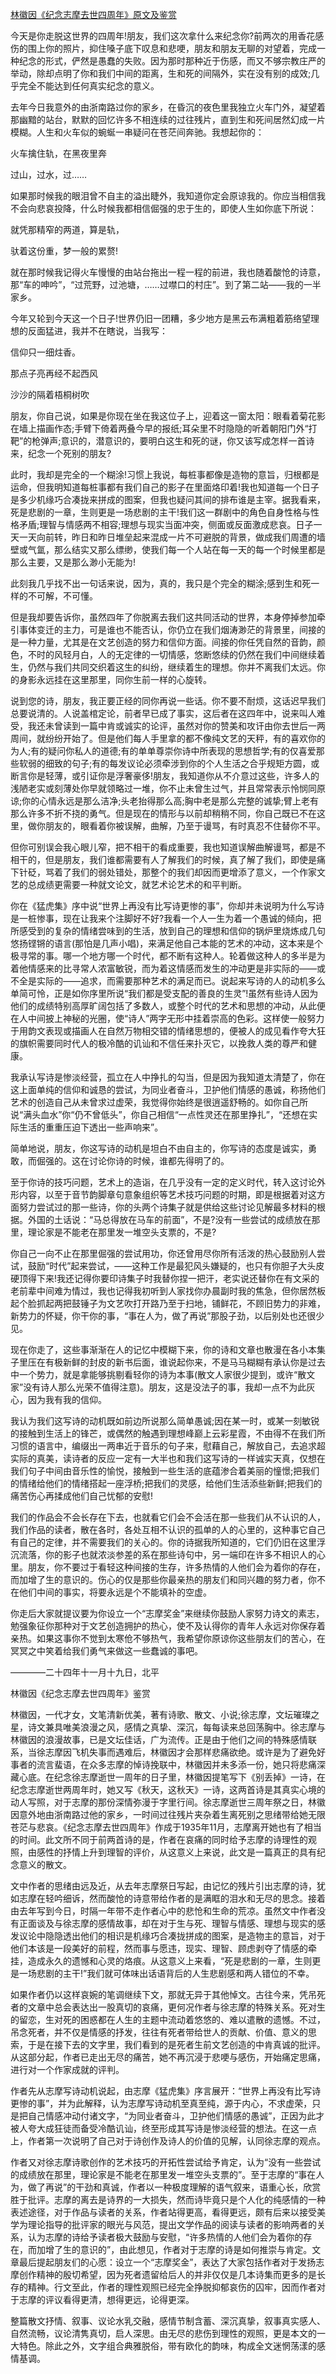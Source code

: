 [林徽因《纪念志摩去世四周年》原文及鉴赏](https://www.vrrw.net/wx/8975.html)

今天是你走脱这世界的四周年!朋友，我们这次拿什么来纪念你?前两次的用香花感伤的围上你的照片，抑住嗓子底下叹息和悲哽，朋友和朋友无聊的对望着，完成一种纪念的形式，俨然是愚蠢的失败。因为那时那种近于伤感，而又不够宗教庄严的举动，除却点明了你和我们中间的距离，生和死的间隔外，实在没有别的成效;几乎完全不能达到任何真实纪念的意义。

去年今日我意外的由浙南路过你的家乡，在昏沉的夜色里我独立火车门外，凝望着那幽黯的站台，默默的回忆许多不相连续的过往残片，直到生和死间居然幻成一片模糊。人生和火车似的蜿蜒一串疑问在苍茫间奔驰。我想起你的：

火车擒住轨，在黑夜里奔

过山，过水，过……

如果那时候我的眼泪曾不自主的溢出睫外，我知道你定会原谅我的。你应当相信我不会向悲哀投降，什么时候我都相信倔强的忠于生的，即使人生如你底下所说：

就凭那精窄的两道，算是轨，

驮着这份重，梦一般的累赘!



就在那时候我记得火车慢慢的由站台拖出一程一程的前进，我也随着酸怆的诗意，那“车的呻吟”，“过荒野，过池塘，……过噤口的村庄”。到了第二站——我的一半家乡。

今年又轮到今天这一个日子!世界仍旧一团糟，多少地方是黑云布满粗着筋络望理想的反面猛进，我并不在瞎说，当我写：

信仰只一细炷香。

那点子亮再经不起西风

沙沙的隔着梧桐树吹

朋友，你自己说，如果是你现在坐在我这位子上，迎着这一窗太阳：眼看着菊花影在墙上描画作态;手臂下倚着两叠今早的报纸;耳朵里不时隐隐的听着朝阳门外“打靶”的枪弹声;意识的，潜意识的，要明白这生和死的谜，你又该写成怎样一首诗来，纪念一个死别的朋友?

此时，我却是完全的一个糊涂!习惯上我说，每桩事都像是造物的意旨，归根都是运命，但我明知道每桩事都有我们自己的影子在里面烙印着!我也知道每一个日子是多少机缘巧合凑拢来拼成的图案，但我也疑问其间的排布谁是主宰。据我看来，死是悲剧的一章，生则更是一场悲剧的主干!我们这一群剧中的角色自身性格与性格矛盾;理智与情感两不相容;理想与现实当面冲突，侧面或反面激成悲哀。日子一天一天向前转，昨日和昨日堆垒起来混成一片不可避脱的背景，做成我们周遭的墙壁或气氲，那么结实又那么缥缈，使我们每一个人站在每一天的每一个时候里都是那么主要，又是那么渺小无能为!

此刻我几乎找不出一句话来说，因为，真的，我只是个完全的糊涂;感到生和死一样的不可解，不可懂。

但是我却要告诉你，虽然四年了你脱离去我们这共同活动的世界，本身停掉参加牵引事体变迁的主力，可是谁也不能否认，你仍立在我们烟涛渺茫的背景里，间接的是一种力量，尤其是在文艺创造的努力和信仰方面。间接的你任凭自然的音韵，颜色，不时的风轻月白，人的无定律的一切情感，悠断悠续的仍然在我们中间继续着生，仍然与我们共同交织着这生的纠纷，继续着生的理想。你并不离我们太远。你的身影永远挂在这里那里，同你生前一样的心旋转。

说到您的诗，朋友，我正要正经的同你再说一些话。你不要不耐烦，这话迟早我们总要说清的。人说盖棺定论，前者早已成了事实，这后者在这四年中，说来叫人难受，我还未曾读到一篇中肯或诚实的论评，虽然对你的赞美和攻讦由你去世后一两周间，就纷纷开始了。但是他们每人手里拿的都不像纯文艺的天秤，有的喜欢你的为人;有的疑问你私人的道德;有的单单尊崇你诗中所表现的思想哲学;有的仅喜爱那些软弱的细致的句子;有的每发议论必须牵涉到你的个人生活之合乎规矩方圆，或断言你是轻薄，或引证你是浮奢豪侈!朋友，我知道你从不介意过这些，许多人的浅陋老实或刻薄处你早就领略过一堆，你不止未曾生过气，并且常常表示怜悯同原谅;你的心情永远是那么洁净;头老抬得那么高;胸中老是那么完整的诚挚;臂上老有那么许多不折不挠的勇气。但是现在的情形与以前却稍稍不同，你自己既已不在这里，做你朋友的，眼看着你被误解，曲解，乃至于谩骂，有时真忍不住替你不平。

但你可别误会我心眼儿窄，把不相干的看成重要，我也知道误解曲解谩骂，都是不相干的，但是朋友，我们谁都需要有人了解我们的时候，真了解了我们，即使是痛下针砭，骂着了我们的弱处错处，那整个的我们却因而更增添了意义，一个作家文艺的总成绩更需要一种就文论文，就艺术论艺术的和平判断。

你在《猛虎集》序中说“世界上再没有比写诗更惨的事”，你却并未说明为什么写诗是一桩惨事，现在让我来个注脚好不好?我看一个人一生为着一个愚诚的倾向，把所感受到的复杂的情绪尝味到的生活，放到自己的理想和信仰的锅炉里烧炼成几句悠扬铿锵的语言(那怕是几声小唱)，来满足他自己本能的艺术的冲动，这本来是个极寻常的事。哪一个地方哪一个时代，都不断有这种人。轮着做这种人的多半是为着他情感来的比寻常人浓富敏锐，而为着这情感而发生的冲动更是非实际的——或不全是实际的——追求，而需要那种艺术的满足而已。说起来写诗的人的动机多么单简可怜，正是如你序里所说“我们都是受支配的善良的生灵”!虽然有些诗人因为他们的成绩特别高厚旷阔包括了多数人，或整个时代的艺术和思想的冲动，从此便在人中间披上神秘的光圈，使“诗人”两字无形中挂着崇高的色彩。这样使一般努力于用韵文表现或描画人在自然万物相交错的情绪思想的，便被人的成见看作夸大狂的旗帜需要同时代人的极冷酷的讥讪和不信任来扑灭它，以挽救人类的尊严和健康。

我承认写诗是惨淡经营，孤立在人中挣扎的勾当，但是因为我知道太清楚了，你在这上面单纯的信仰和诚恳的尝试，为同业者奋斗，卫护他们情感的愚诚，称扬他们艺术的创造自己从未曾求过虚荣，我觉得你始终是很逍遥舒畅的。如你自己所说“满头血水”你“仍不曾低头”，你自己相信“一点性灵还在那里挣扎”，“还想在实际生活的重重压迫下透出一些声响来”。

简单地说，朋友，你这写诗的动机是坦白不由自主的，你写诗的态度是诚实，勇敢，而倔强的。这在讨论你诗的时候，谁都先得明了的。

至于你诗的技巧问题，艺术上的造诣，在几乎没有一定的定义时代，转入这讨论外形内容，以至于音节韵脚章句意象组织等艺术技巧问题的时期，即是根据着对这方面努力尝试过的那一些诗，你的头两个诗集子就是供给这些讨论见解最多材料的根据。外国的土话说：“马总得放在马车的前面”，不是?没有一些尝试的成绩放在那里，理论家是不能老在那里发一堆空头支票的，不是?

你自己一向不止在那里倔强的尝试用功，你还曾用尽你所有活泼的热心鼓励别人尝试，鼓励“时代”起来尝试，——这种工作是最犯风头嫌疑的，也只有你胆子大头皮硬顶得下来!我还记得你要印诗集子时我替你捏一把汗，老实说还替你在有文采的老前辈中间难为情过，我也记得我初听到人家找你办晨副时我的焦急，但你居然板起个脸抓起两把鼓锤子为文艺吹打开路乃至于扫地，铺鲜花，不顾旧势力的非难，新势力的怀疑，你干你的事，“事在人为，做了再说”那股子劲，以后别处也还很少见。

现在你走了，这些事渐渐在人的记忆中模糊下来，你的诗和文章也散漫在各小本集子里压在有极新鲜的封皮的新书后面，谁说起你来，不是马马糊糊有承认你是过去中一个势力，就是拿能够挑剔看轻你的诗为本事(散文人家很少提到，或许“散文家”没有诗人那么光荣不值得注意)。朋友，这是没法子的事，我却一点不为此灰心，因为我有我的信仰。

我认为我们这写诗的动机既如前边所说那么简单愚诚;因在某一时，或某一刻敏锐的接触到生活上的锋芒，或偶然的触遇到理想峰巅上云彩星霞，不由得不在我们所习惯的语言中，编缀出一两串近于音乐的句子来，慰藉自己，解放自己，去追求超实际的真美，读诗者的反应一定有一大半也和我们这写诗的一样诚实天真，仅想在我们句子中间由音乐性的愉悦，接触到一些生活的底蕴渗合着美丽的憧憬;把我们的情绪给他们的情绪搭起一座浮桥;把我们的灵感，给他们生活添些新鲜;把我们的痛苦伤心再揉成他们自己忧郁的安慰!

我们的作品会不会长存在下去，也就看它们会不会活在那一些我们从不认识的人，我们作品的读者，散在各时，各处互相不认识的孤单的人的心里的，这种事它自己有自己的定律，并不需要我们的关心的。你的诗据我所知道的，它们仍旧在这里浮沉流落，你的影子也就浓淡参差的系在那些诗句中，另一端印在许多不相识人的心里。朋友，你不要过于看轻这种间接的生存，许多热情的人他们会为着你的存在，而加增了生的意识的。伤心的仅是那些你最亲热的朋友们和同兴趣的努力者，你不在他们中间的事实，将要永远是个不能填补的空虚。

你走后大家就提议要为你设立一个“志摩奖金”来继续你鼓励人家努力诗文的素志，勉强象征你那种对于文艺创造拥护的热心，使不及认得你的青年人永远对你保存着亲热。如果这事你不觉到太寒伧不够热气，我希望你原谅你这些朋友们的苦心，在冥冥之中笑着给我们勇气来做这一些蠢诚的事吧。

————二十四年十一月十九日，北平

林徽因《纪念志摩去世四周年》鉴赏

林徽因，一代才女，文笔清新优美，著有诗歌、散文、小说;徐志摩，文坛璀璨之星，诗文兼具唯美浪漫之风，感情之真挚、深沉，每每读来总回荡胸中。徐志摩与林徽因的浪漫故事，已是文坛佳话，广为流传。正是由于他们之间的特殊感情联系，当徐志摩因飞机失事而遇难后，林徽因才会那样悲痛欲绝。或许是为了避免好事者的流言蜚语，在众多志摩的悼诗挽联中，林徽因并未多添一份，她只将悲痛深藏心底。在纪念徐志摩逝世一周年的日子里，林徽因提笔写下《别丢掉》一诗，在纪念志摩逝世两周年时，她又写《秋天，这秋天》一诗，这两首诗是其真实心境的动人写照，对于志摩的那份深情弥漫于字里行间。徐志摩逝世三周年祭之日，林徽因意外地由浙南路过他的家乡，一时间过往残片夹杂着生离死别之思绪带给她无限苍茫与悲哀。《纪念志摩去世四周年》作成于1935年11月，志摩离开她也有了相当的时间。此文所不同于前两首诗的是，作者在哀痛的同时给予志摩的诗理性的观照，由感性的抒情上升到理智的评价，从这意义上来说，此文是一篇真正的具有纪念意义的散文。

文中作者的思绪由远及近，从去年志摩祭日写起，由记忆的残片引出志摩的诗，犹如志摩在轻吟细诉，然而酸怆的诗意带给作者的是满眶的泪水和无尽的思念。接着由去年写到今日，时隔一年带不走作者心中的悲怆和生命的荒凉。虽然文中作者没有正面谈及与徐志摩的感情故事，却在对于生与死、理智与情感、理想与现实的感发议论中隐隐透出他们的相识是机缘巧合凑拢拼成的图案，是造物主的意旨，对于他们本该是一段美好的前程，然而事与愿违，现实、理智、顾虑剥夺了情感的牵挂，造成永久的遗憾和心灵的烙痕。从这意义上来看，“死是悲剧的一章，生则更是一场悲剧的主干!”我们就可体味出话语背后的人生悲剧感和两人错位的不幸。

如果作者仍以这样哀婉的笔调继续下文，那就无异于其他悼文。古往今来，凭吊死者的文章中总会表达出一股真切的哀痛，更何况作者与徐志摩的特殊关系。死对生的留恋，生对死的困惑都在人生的主题中流动着悠悠的、难以遣散的遗憾。不过，吊念死者，并不仅是情感的抒发，往往有死者带给世人的贡献、价值、意义的思索，于是在接下去的文字里，我们看到的是死者生前文艺创造的中肯真诚的批评。从这部分起，作者已走出无尽的痛苦，她不再沉浸于悲哽与感伤，开始痛定思痛，进行对一个作家成就的评判。

作者先从志摩写诗动机说起，由志摩《猛虎集》序言展开：“世界上再没有比写诗更惨的事”，并为此解释，认为志摩写诗动机至真至纯，源于内心，不求虚荣，只是把自己情感冲动付诸文字，“为同业者奋斗，卫护他们情感的愚诚”，正因为此才被人夸大成狂徒而备受冷酷讥讪，终至形成其写诗是惨淡经营的想法。在这一点上，作者第一次说明了自己对于诗创作及诗人的价值的见解，认同徐志摩的观点。

作者又对徐志摩诗歌创作的艺术技巧的开拓性尝试给予肯定，认为“没有一些尝试的成绩放在那里，理论家是不能老在那里发一堆空头支票的”。至于志摩的“事在人为，做了再说”的干劲和真诚，作者以一种极度理解的语气叙来，语重心长，欣赏胜于批评。志摩的离去是诗界的一大损失，然而诗毕竟只是个人化的纯感情的一种表述途径，对于作品与读者的关系，作者站得更高，看得更远，颇有后来以接受美学为理论指导的批评家的眼光与风范，提出文学作品的阅读与读者的影响两者的关系，认为志摩的诗给予读者极大鼓励与安慰，“许多热情的人他们会为着你的存在，而加增了生的意识的”，由此想见，作者对于志摩的诗是如何推崇与肯定。文章最后提起朋友们的心愿：设立一个“志摩奖金”，表达了大家包括作者对于发扬志摩创作精神的殷切希望，因为死者遗留给后人的并非仅仅是几本诗集而更多的是长存的精神。行文至此，作者的理性观照已经完全挣脱抑郁哀伤的囚牢，因而作者对于志摩的评议看得更清，想得更远，论得更深。

整篇散文抒情、叙事、议论水乳交融，感情节制含蓄、深沉真挚，叙事真实感人、自然流畅，议论清隽真切，启人深思。由无尽的悲伤到理性的观照，更是本文的一大特色。除此之外，文字组合典雅脱俗，带有欧化的韵味，构成全文迷惘荡漾的感情基调。

